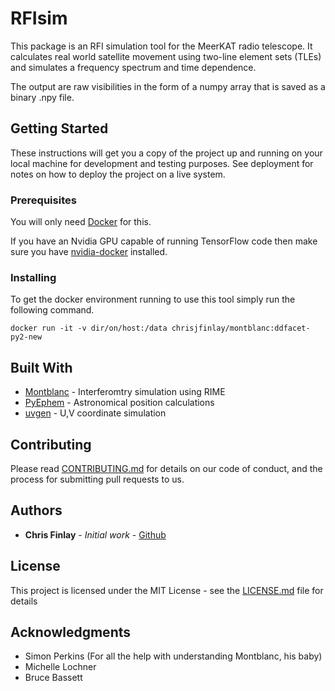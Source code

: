 # RFIsim

This package is an RFI simulation tool for the MeerKAT radio telescope. It calculates real world satellite movement using two-line element sets (TLEs) and simulates a frequency spectrum and time dependence. 

The output are raw visibilities in the form of a numpy array that is saved as a binary .npy file. 

## Getting Started

These instructions will get you a copy of the project up and running on your local machine for development and testing purposes. See deployment for notes on how to deploy the project on a live system.

### Prerequisites

You will only need [Docker](https://docs.docker.com/install/) for this. 

If you have an Nvidia GPU capable of running TensorFlow code then make sure you have [nvidia-docker](https://github.com/NVIDIA/nvidia-docker) installed.

### Installing

To get the docker environment running to use this tool simply run the following command.

```
docker run -it -v dir/on/host:/data chrisjfinlay/montblanc:ddfacet-py2-new
```

## Built With

* [Montblanc](https://github.com/ska-sa/montblanc/) - Interferomtry simulation using RIME
* [PyEphem](https://rhodesmill.org/pyephem/) - Astronomical position calculations
* [uvgen](https://github.com/SpheMakh/uvgen) - U,V coordinate simulation

## Contributing

Please read [CONTRIBUTING.md](https://gist.github.com/PurpleBooth/b24679402957c63ec426) for details on our code of conduct, and the process for submitting pull requests to us.

## Authors

* **Chris Finlay** - *Initial work* - [Github](https://github.com/chrisfinlay)

## License

This project is licensed under the MIT License - see the [LICENSE.md](LICENSE.md) file for details

## Acknowledgments

* Simon Perkins (For all the help with understanding Montblanc, his baby)
* Michelle Lochner 
* Bruce Bassett


